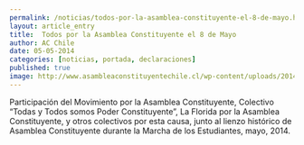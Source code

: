 ```yaml
---
permalink: /noticias/todos-por-la-asamblea-constituyente-el-8-de-mayo.html
layout: article_entry
title:  Todos por la Asamblea Constituyente el 8 de Mayo
author: AC Chile
date: 05-05-2014
categories: [noticias, portada, declaraciones]
published: true
image: http://www.asambleaconstituyentechile.cl/wp-content/uploads/2014/05/CAM00824-1024x768.jpg
---
```


Participación del  Movimiento por la Asamblea Constituyente, Colectivo “Todas y Todos somos Poder Constituyente”, La Florida por la Asamblea Constituyente, y otros colectivos por esta causa, junto al lienzo histórico de Asamblea Constituyente durante la Marcha de los Estudiantes, mayo, 2014.
